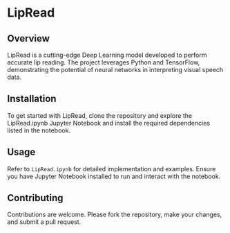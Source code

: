# LipRead

## Overview
LipRead is a cutting-edge Deep Learning model developed to perform accurate lip reading. The project leverages Python and TensorFlow, demonstrating the potential of neural networks in interpreting visual speech data.

## Installation
To get started with LipRead, clone the repository and explore the LipRead.ipynb Jupyter Notebook and install the required dependencies listed in the notebook.

## Usage
Refer to `LipRead.ipynb` for detailed implementation and examples. Ensure you have Jupyter Notebook installed to run and interact with the notebook.

## Contributing
Contributions are welcome. Please fork the repository, make your changes, and submit a pull request.

